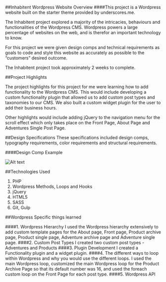 ##Inhabitent Wordpress Website Overview
####This project is a Wordpress website built on the starter theme provided by underscores.me.  

The Inhabitent project explored a majority of the intricacies, behaviours and functionalities of the Wordpress CMS.  Wordpress powers a large percentage of websites on the web, and is therefor an important technology to know.  

For this project we were given design comps and technical requirements as goals to code and style this website as accurately as possible to the “customers” desired outcome. 

The Inhabitent project took approximately 2 weeks to complete. 

##Project Highlights

The project highlights for this project for me were learning how to add functionality to the Wordpress CMS.  This would include developing a custom functionality plugin that allowed us to add custom post types and taxonomies to our CMS.  We also built a custom widget plugin for the user to add their business hours.  

Other highlights would include adding jQuery to the navigation menu for the scroll effect which only takes place on the Front Page, About Page and Adventures Single Post Page.   


##Design Specifications 
These specifications included design comps, typography requirements, color requirements and structural requirements.  

####Design Comp Example

![Alt text](./themes/inhabitent-theme/images/comps/Homepage.png "Home Page")

##Technologies Used

1. PHP
2. Wordpress Methods, Loops and Hooks
3. jQuery 
4. HTML5
5. SASS
7. Git, Gulp

##Wordpress Specific things learned

####1. Wordpress Hierarchy
I used the Wordpress hierarchy extensively to add custom template pages for the About page, Front page, Product archive page, Product single page, Adventure archive page and Adventure single page. 
####2. Custom Post Types
I created two custom post types - Adventures and Products
####3. Plugin Development
I created a Functionality plugin and a widget plugin.
####4. The different ways to loop within Wordpress and why you would use the different loops.
I used the main Wordpress loop, customized the main Wordpress loop for the Product Archive Page so that its default number was 16, and used the foreach custom loop on the Front Page for each post type. 
####5. Wordpress API

